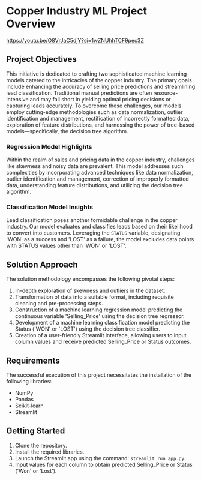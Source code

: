 # Copper Industry ML Project Overview

https://youtu.be/O8VrJaC5djY?si=1wZNUhhTCF9pec3Z

## Project Objectives

This initiative is dedicated to crafting two sophisticated machine learning models catered to the intricacies of the copper industry. The primary goals include enhancing the accuracy of selling price predictions and streamlining lead classification. Traditional manual predictions are often resource-intensive and may fall short in yielding optimal pricing decisions or capturing leads accurately. To overcome these challenges, our models employ cutting-edge methodologies such as data normalization, outlier identification and management, rectification of incorrectly formatted data, exploration of feature distributions, and harnessing the power of tree-based models—specifically, the decision tree algorithm.

### Regression Model Highlights

Within the realm of sales and pricing data in the copper industry, challenges like skewness and noisy data are prevalent. This model addresses such complexities by incorporating advanced techniques like data normalization, outlier identification and management, correction of improperly formatted data, understanding feature distributions, and utilizing the decision tree algorithm.

### Classification Model Insights

Lead classification poses another formidable challenge in the copper industry. Our model evaluates and classifies leads based on their likelihood to convert into customers. Leveraging the `STATUS` variable, designating 'WON' as a success and 'LOST' as a failure, the model excludes data points with STATUS values other than 'WON' or 'LOST'.

## Solution Approach

The solution methodology encompasses the following pivotal steps:

1. In-depth exploration of skewness and outliers in the dataset.
2. Transformation of data into a suitable format, including requisite cleaning and pre-processing steps.
3. Construction of a machine learning regression model predicting the continuous variable 'Selling_Price' using the decision tree regressor.
4. Development of a machine learning classification model predicting the Status ('WON' or 'LOST') using the decision tree classifier.
5. Creation of a user-friendly Streamlit interface, allowing users to input column values and receive predicted Selling_Price or Status outcomes.

## Requirements

The successful execution of this project necessitates the installation of the following libraries:

- NumPy
- Pandas
- Scikit-learn
- Streamlit

## Getting Started

1. Clone the repository.
2. Install the required libraries.
3. Launch the Streamlit app using the command: `streamlit run app.py`.
4. Input values for each column to obtain predicted Selling_Price or Status ('Won' or 'Lost').
